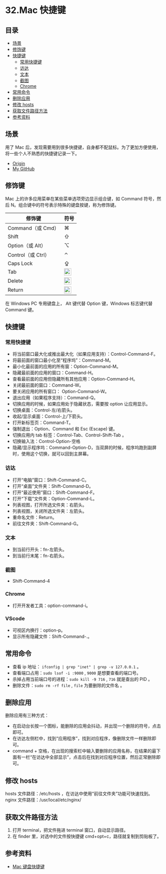 # 32.Mac 快捷键
## <a name="index"></a> 目录
- [场景](#situation)
- [修饰键](#decoration)
- [快捷键](#shortcut)
  - [常用快捷键](#usual)
  - [访达](#finder)
  - [文本](#text)
  - [截图](#screenshot)
  - [Chrome](#chrome)
- [常用命令](#cli)
- [删除应用](#del)
- [修改 hosts](#hosts)
- [获取文件路径方法](#route)
- [参考资料](#reference)
## <a name="situation"></a> 场景
用了 Mac 后，发现需要用到很多快捷键，自身都不配鼠标。为了更加方便使用，将一些个人不熟悉的快捷键记录一下。


- [Origin][url-origin]
- [My GitHub][url-my-github]

## <a name="decoration"></a> 修饰键
Mac 上的许多应用菜单在某些菜单选项旁边显示组合键，如 Command 符号，然后 N。组合键中的符号表示特殊的键盘按键，称为修饰键。

| 修饰键             | 符号                                                                                                                                                                                                                                   |
| ------------------ | -------------------------------------------------------------------------------------------------------------------------------------------------------------------------------------------------------------------------------------- |
| Command（或 Cmd）  | ⌘                                                                                                                                                                                                                                      |
| Shift              | ⇧                                                                                                                                                                                                                                      |
| Option（或 Alt）   | ⌥                                                                                                                                                                                                                                      |
| Control（或 Ctrl） | ⌃                                                                                                                                                                                                                                      |
| Caps Lock          | ⇪                                                                                                                                                                                                                                      |
| Tab                | <img src="https://help.apple.com/assets/5BBCEA2409462239278318D5/5BBCEA2809462239278318DE/zh_CN/cd484d20455f2ae2026ed324d873c1d7.png" alt="右制表符符号" height="23" width="23" originalimagename="SharedGlobalArt/L0075_modtabr.png"> |
| Delete             | <img src="https://help.apple.com/assets/5BBCEA2409462239278318D5/5BBCEA2809462239278318DE/zh_CN/218d37fa854c02bcf94075c546a8c409.png" alt="Delete 符号" height="23" width="23" originalimagename="SharedGlobalArt/L0062_moddl.png">    |
| Return             | <img src="https://help.apple.com/assets/5BBCEA2409462239278318D5/5BBCEA2809462239278318DE/zh_CN/078689fe0beeb14141babebacd04c2b6.png" alt="Return 符号" height="23" width="23" originalimagename="SharedGlobalArt/L0072_modrtn.png">   |


在 Windows PC 专用键盘上， Alt 键代替 Option 键，Windows 标志键代替 Command 键。

## <a name="shortcut"></a> 快捷键
### <a name="usual"></a> 常用快捷键
- 将当前窗口最大化或推出最大化（如果应用支持）：Control-Command-F。
- 将最前面的窗口最小化至“程序坞”：Command-M。
- 最小化最前面的应用的所有窗：Option-Command-M。
- 隐藏最前面的应用的窗口：Command-H。
- 查看最前面的应用但隐藏所有其他应用：Option-Command-H。
- 关闭最前面的窗口：Command-W。
- 要关闭应用的所有窗口： Option-Command-W。
- 退出应用（如果程序支持）：Command-Q。
- 切换应用的时候，如果应用处于隐藏状态，需要按 option 让应用显示。
- 切换桌面：Control-左/右箭头。
- 收起/显示桌面：Control-上/下箭头。
- 打开新标签页：Command-T。
- 强制退出：Option、Command 和 Esc (Escape) 键。
- 切换应用内 tab 标签：Control-Tab、Control-Shift-Tab 。
- 切换输入法：Control-Option-空格
- 隐藏/显示程序坞：Command-Option-D，当双屏的时候，程序坞跑到副屏时，使用这个切换，就可以回到主屏幕。

### <a name="finder"></a> 访达
- 打开“电脑”窗口：Shift-Command-C。
- 打开“桌面”文件夹：Shift-Command-D。
- 打开“最近使用”窗口：Shift-Command-F。
- 打开“下载”文件夹：Option-Command-L。
- 列表视图，打开所选文件夹：右箭头。
- 列表视图，关闭所选文件夹：左箭头。
- 重命名文件：Return。
- 前往文件夹：Shift-Command-G。

### <a name="text"></a> 文本
- 到当前行开头：fn-左箭头。
- 到当前行末尾：fn-右箭头。

### <a name="screenshot"></a> 截图
- Shift-Command-4

### <a name="chrome"></a> Chrome
- 打开开发者工具：option-command-i。

### <a name="chrome"></a> VScode
- 可视区内换行：option-p。
- 显示所有隐藏文件：Shift-Command-.。

## <a name="cli"></a> 常用命令
- 查看 ip 地址： `ifconfig | grep "inet" | grep -v 127.0.0.1` 。
- 查看端口占用：`sudo lsof -i :9000` , `9000` 是想要查看的端口号。
- 杀掉占用当前端口号的进程：`sudo kill -9 716` , `716` 就是查出的 PID 。
- 删除文件：`sudo rm -rf file` , `file` 为要删除的文件名 。

## <a name="del"></a> 删除应用
删除应用有三种方式：
- 在启动台长按一个图标，能删除的应用会抖动，并出现一个删除的符号，点击即可。
- 在访达左侧栏中，找到“应用程序”，找到对应程序，像删除文件一样删除即可。
- command + 空格，在出现的搜索栏中输入要删除的应用名称，在结果的最下面有一栏“在访达中全部显示”，点击后在找到对应程序位置，然后正常删除即可。

## <a name="hosts"></a> 修改 hosts
hosts 文件路径：/etc/hosts ，在访达中使用“前往文件夹”功能可快速找到。
nginx 文件路径：/usr/local/etc/nginx/

## <a name="route"></a> 获取文件路径方法
1. 打开 terminal，把文件拖进 terminal 窗口，自动显示路径。
2. 在 finder 里，对选中的文件按快捷键 cmd+opt+c，路径就复制到剪贴板了。

## <a name="reference"></a> 参考资料
- [Mac 键盘快捷键][url-support-apple-key]

[url-support-apple-key]:https://support.apple.com/zh-cn/HT201236
[url-support-apple-key-symbal]:https://support.apple.com/zh-cn/guide/mac-help/what-are-those-symbols-shown-in-menus-cpmh0011/mac

[url-origin]:https://github.com/XXHolic/segment/issues/34
[url-my-github]:https://github.com/XXHolic